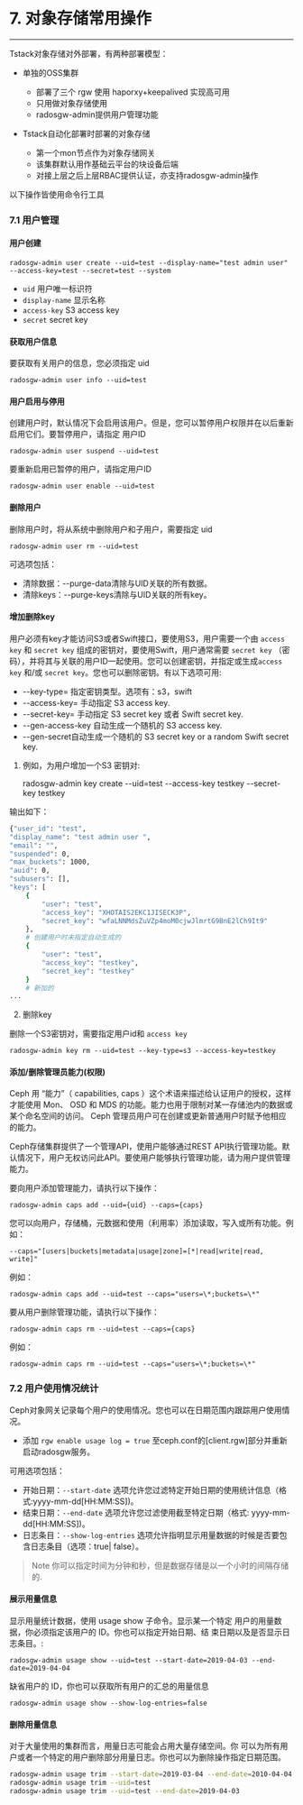 # 7. 对象存储常用操作
---

Tstack对象存储对外部署，有两种部署模型：

- 单独的OSS集群
    - 部署了三个 rgw 使用 haporxy+keepalived 实现高可用
    - 只用做对象存储使用
    - radosgw-admin提供用户管理功能

- Tstack自动化部署时部署的对象存储
    - 第一个mon节点作为对象存储网关
    - 该集群默认用作基础云平台的块设备后端
    - 对接上层之后上层RBAC提供认证，亦支持radosgw-admin操作

以下操作皆使用命令行工具

### 7.1 用户管理

#### 用户创建

    radosgw-admin user create --uid=test --display-name="test admin user" --access-key=test --secret=test --system

- `uid` 用户唯一标识符
- `display-name` 显示名称
- `access-key` S3 access key
- `secret` secret key

#### 获取用户信息

要获取有关用户的信息，您必须指定 uid

    radosgw-admin user info --uid=test

#### 用户启用与停用

创建用户时，默认情况下会启用该用户。但是，您可以暂停用户权限并在以后重新启用它们。要暂停用户，请指定 用户ID

    radosgw-admin user suspend --uid=test

要重新启用已暂停的用户，请指定用户ID

    radosgw-admin user enable --uid=test

#### 删除用户

删除用户时，将从系统中删除用户和子用户，需要指定 uid

    radosgw-admin user rm --uid=test

可选项包括：

- 清除数据：--purge-data清除与UID关联的所有数据。
- 清除keys：--purge-keys清除与UID关联的所有key。

#### 增加删除key

用户必须有key才能访问S3或者Swift接口，要使用S3，用户需要一个由 `access key` 和 `secret key` 组成的密钥对，要使用Swift，用户通常需要 `secret key` （密码），并将其与关联的用户ID一起使用。您可以创建密钥，并指定或生成`access key` 和/或 `secret key`。您也可以删除密钥。有以下选项可用:

- --key-type=<type> 指定密钥类型。选项有：s3，swift
- --access-key=<key> 手动指定 S3 access key.
- --secret-key=<key> 手动指定 S3 secret key 或者 Swift secret key.
- --gen-access-key 自动生成一个随机的 S3 access key.
- --gen-secret自动生成一个随机的 S3 secret key or a random Swift secret key.

1. 例如，为用户增加一个S3 密钥对:

    radosgw-admin key create --uid=test --access-key testkey  --secret-key testkey

输出如下：

```bash
{"user_id": "test",
"display_name": "test admin user ",
"email": "",
"suspended": 0,
"max_buckets": 1000,
"auid": 0,
"subusers": [],
"keys": [
    {
        "user": "test",
        "access_key": "XHOTAIS2EKC1JISECK3P",
        "secret_key": "wfaLNNMdsZuVZp4moM0cjwJlmrtG9BnE2lCh9It9"
    },
    # 创建用户时未指定自动生成的
    {
        "user": "test",
        "access_key": "testkey",
        "secret_key": "testkey"
    }
    # 新加的
...
```

2. 删除key

删除一个S3密钥对，需要指定用户id和 `access key`

    radosgw-admin key rm --uid=test --key-type=s3 --access-key=testkey

#### 添加/删除管理员能力(权限)

Ceph 用 “能力”（ capabilities, caps ）这个术语来描述给认证用户的授权，这样才能使用 Mon、 OSD 和 MDS 的功能。能力也用于限制对某一存储池内的数据或某个命名空间的访问。 Ceph 管理员用户可在创建或更新普通用户时赋予他相应的能力。

Ceph存储集群提供了一个管理API，使用户能够通过REST API执行管理功能。默认情况下，用户无权访问此API。要使用户能够执行管理功能，请为用户提供管理能力。

要向用户添加管理能力，请执行以下操作：

    radosgw-admin caps add --uid={uid} --caps={caps}

您可以向用户，存储桶，元数据和使用（利用率）添加读取，写入或所有功能。例如：

    --caps="[users|buckets|metadata|usage|zone]=[*|read|write|read, write]"

例如：

    radosgw-admin caps add --uid=test --caps="users=\*;buckets=\*"

要从用户删除管理功能，请执行以下操作：

    radosgw-admin caps rm --uid=test --caps={caps}

例如：

    radosgw-admin caps rm --uid=test --caps="users=\*;buckets=\*"

### 7.2 用户使用情况统计

Ceph对象网关记录每个用户的使用情况。您也可以在日期范围内跟踪用户使用情况。

- 添加 `rgw enable usage log = true` 至ceph.conf的[client.rgw]部分并重新启动radosgw服务。

可用选项包括：

- 开始日期：`--start-date` 选项允许您过滤特定开始日期的使用统计信息（格式:yyyy-mm-dd[HH:MM:SS])。
- 结束日期：`--end-date` 选项允许您过滤使用截至特定日期（格式: yyyy-mm-dd[HH:MM:SS])。
- 日志条目：`--show-log-entries` 选项允许指明显示用量数据的时候是否要包含日志条目（选项：true| false）。

> Note 你可以指定时间为分钟和秒，但是数据存储是以一个小时的间隔存储的.

#### 展示用量信息

显示用量统计数据，使用 usage show 子命令。显示某一个特定 用户的用量数据，你必须指定该用户的 ID。你也可以指定开始日期、结 束日期以及是否显示日志条目。:

    radosgw-admin usage show --uid=test --start-date=2019-04-03 --end-date=2019-04-04

缺省用户的 ID，你也可以获取所有用户的汇总的用量信息

    radosgw-admin usage show --show-log-entries=false

#### 删除用量信息

对于大量使用的集群而言，用量日志可能会占用大量存储空间。你 可以为所有用户或者一个特定的用户删除部分用量日志。你也可以为删除操作指定日期范围。

```bash
radosgw-admin usage trim --start-date=2019-03-04 --end-date=2010-04-04
radosgw-admin usage trim --uid=test
radosgw-admin usage trim --uid=test --end-date=2019-04-03
```